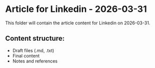 # Article for Linkedin - 2026-03-31

This folder will contain the article content for Linkedin on 2026-03-31.

## Content structure:
- Draft files (.md, .txt)
- Final content
- Notes and references
